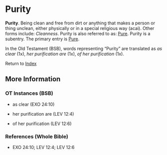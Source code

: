 # Purity
**Purity**. 
Being clean and free from dirt or anything that makes a person or thing unclean, either physically or in a special religious way (acai). 
Other forms include: 
*Cleanness*. 
Purity is also referred to as: 
[Pure](Pure.md). 
Purity is a subentry. The primary entry is 
[Pure](Pure.md). 


In the Old Testament (BSB), words representing “Purity” are translated as 
*as clear* (1x), *her purification are* (1x), *of her purification* (1x). 




Return to [Index](00-Index.md)

## More Information

### OT Instances (BSB)

* as clear (EXO 24:10)

* her purification are (LEV 12:4)

* of her purification (LEV 12:6)



### References (Whole Bible)

* EXO 24:10; LEV 12:4; LEV 12:6



